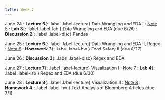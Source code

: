 ```yaml
---
title: Week 2
---
```



June 24
: **Lecture 5**{: .label .label-lecture} Data Wrangling and EDA I
    : [Note 5](https://ds100.org/course-notes/eda/eda.html)
: **Lab 3**{: .label .label-lab } Data Wrangling and EDA (due 6/26)
: **Discussion 2**{: .label .label-disc} Pandas

June 25
: **Lecture 6**{: .label .label-lecture} Data Wrangling and EDA II, Regex
    : [Note 6](https://ds100.org/course-notes/regex/regex.html)
: **Homework 3**{: .label .label-hw } Food Safety II (due 6/27)

June 26
: **Discussion 3**{: .label .label-disc} Regex and EDA

June 27
: **Lecture 7**{: .label .label-lecture} Visualization I
    : [Note 7](https://ds100.org/course-notes/visualization_1/visualization_1.html)
: **Lab 4**{: .label .label-lab } Regex and EDA (due 6/30)

June 28
: **Lecture 8**{: .label .label-lecture} Visualization II
    : [Note 8](https://ds100.org/course-notes/visualization_2/visualization_2.html)
: **Homework 4**{: .label .label-hw } Text Analysis of Bloomberg Articles (due 7/1)